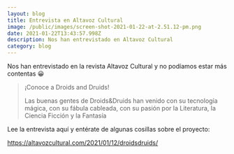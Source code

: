 ```yaml
---
layout: blog
title: Entrevista en Altavoz Cultural
image: /public/images/screen-shot-2021-01-22-at-2.51.12-pm.png
date: 2021-01-22T13:43:57.998Z
description: Nos han entrevistado en Altavoz Cultural
category: blog
---
```

Nos han entrevistado en la revista Altavoz Cultural y no podíamos estar más contentas 😀

> ¡Conoce a Droids and Druids!
>
> Las buenas gentes de Droids&Druids han venido con su tecnología mágica, con su fábula cableada, con su pasión por la Literatura, la Ciencia Ficción y la Fantasía



Lee la entrevista aquí y entérate de algunas cosillas sobre el proyecto: 

https://altavozcultural.com/2021/01/12/droidsdruids/